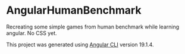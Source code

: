 # AngularHumanBenchmark

Recreating some simple games from human benchmark while learning angular. No CSS yet.

This project was generated using [Angular CLI](https://github.com/angular/angular-cli) version 19.1.4.